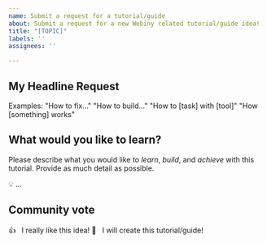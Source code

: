 ```yaml
---
name: Submit a request for a tutorial/guide
about: Submit a request for a new Webiny related tutorial/guide idea!
title: "[TOPIC]"
labels: ''
assignees: ''

---
```


## My Headline Request
Examples:
"How to fix..."
"How to build..."
"How to [task] with [tool]"
"How [something] works"

## What would you like to learn?
Please describe what you would like to *learn*, *build*, and *achieve* with this tutorial. 
Provide as much detail as possible.

💡 ...

## Community vote
👍 &nbsp; I really like this idea!
🙌 &nbsp; I will create this tutorial/guide!
